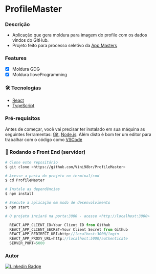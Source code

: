 # ProfileMaster

### Descrição
- Aplicação que gera moldura para imagem do profile com os dados vindos do GitHub.
- Projeto feito para processo seletivo da [App Masters](https://appmasters.io/pt/)

### Features
- [x] Moldura GDG
- [x] Moldura IloveProgramming

### 🛠 Tecnologias
- [React](https://pt-br.reactjs.org/) 
- [TypeScript](https://www.typescriptlang.org/)

### Pré-requisitos

Antes de começar, você vai precisar ter instalado em sua máquina as seguintes ferramentas:
[Git](https://git-scm.com), [Node.js](https://nodejs.org/en/). 
Além disto é bom ter um editor para trabalhar com o código como [VSCode](https://code.visualstudio.com/)

### 🎲 Rodando o Front End (servidor)

```bash
# Clone este repositório
$ git clone <https://github.com/Vini98br/ProfileMaster>

# Acesse a pasta do projeto no terminal/cmd
$ cd ProfileMaster

# Instale as dependências
$ npm install

# Execute a aplicação em modo de desenvolvimento
$ npm start

# O projeto inciará na porta:3000 - acesse <http://localhost:3000>
```

```javascript
  REACT_APP_CLIENT_ID=Your Client ID from Github
  REACT_APP_CLIENT_SECRET=Your Client Secret from Github
  REACT_APP_REDIRECT_URI=http://localhost:3000/login
  REACT_APP_PROXY_URL=http://localhost:5000/authenticate
  SERVER_PORT=5000
```

### Autor
[![Linkedin Badge](https://img.shields.io/badge/-Vinicius-blue?style=flat-square&logo=Linkedin&logoColor=white&link=https://www.linkedin.com/in/vinicius-soran%C3%A7o/)](https://www.linkedin.com/in/vinicius-soran%C3%A7o/) 
